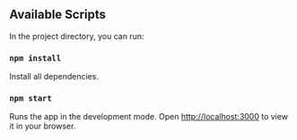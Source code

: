 ## Available Scripts

In the project directory, you can run:

### `npm install`

Install all dependencies.

### `npm start`

Runs the app in the development mode. Open [http://localhost:3000](http://localhost:3000) to view it in your browser.
